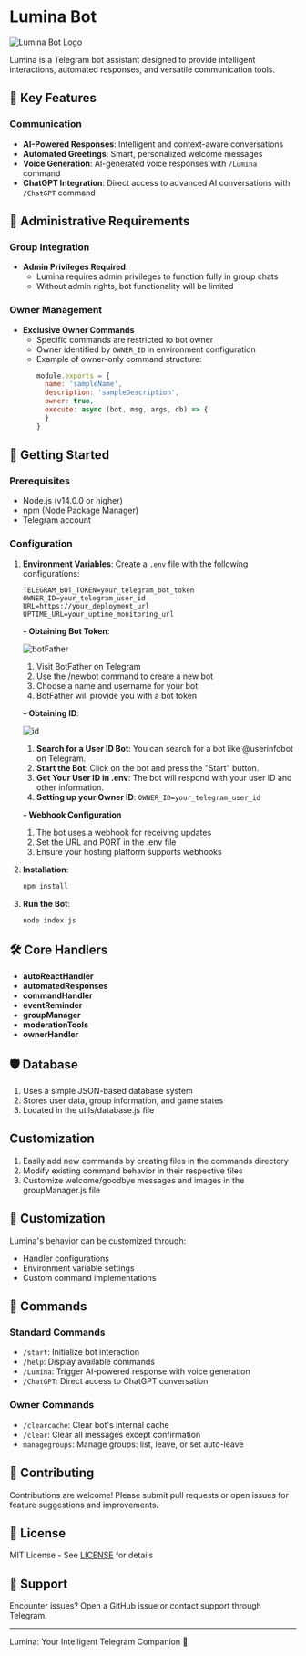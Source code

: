# Lumina Bot

![Lumina Bot Logo](https://i.ibb.co/3YN5ggW/lumina.jpg)

Lumina is a Telegram bot assistant designed to provide intelligent interactions, automated responses, and versatile communication tools.

## 🤖 Key Features

### Communication
- **AI-Powered Responses**: Intelligent and context-aware conversations
- **Automated Greetings**: Smart, personalized welcome messages
- **Voice Generation**: AI-generated voice responses with `/Lumina` command
- **ChatGPT Integration**: Direct access to advanced AI conversations with `/ChatGPT` command

## 🔐 Administrative Requirements

### Group Integration
- **Admin Privileges Required**: 
  - Lumina requires admin privileges to function fully in group chats
  - Without admin rights, bot functionality will be limited

### Owner Management
- **Exclusive Owner Commands**
  - Specific commands are restricted to bot owner
  - Owner identified by `OWNER_ID` in environment configuration
  - Example of owner-only command structure:
    ```javascript
    module.exports = {
      name: 'sampleName',
      description: 'sampleDescription',
      owner: true,
      execute: async (bot, msg, args, db) => {
      }
    }
    ```

## 🚀 Getting Started

### Prerequisites
- Node.js (v14.0.0 or higher)
- npm (Node Package Manager)
- Telegram account

### Configuration

1. **Environment Variables**:
   Create a `.env` file with the following configurations:

   ```plaintext
   TELEGRAM_BOT_TOKEN=your_telegram_bot_token
   OWNER_ID=your_telegram_user_id
   URL=https://your_deployment_url
   UPTIME_URL=your_uptime_monitoring_url
   ```

   **- Obtaining Bot Token**:
   
   ![botFather](https://i.ibb.co/pJjrhBy/IMG-20250126-103529.jpg)
   
   1. Visit BotFather on Telegram
   2. Use the /newbot command to create a new bot
   3. Choose a name and username for your bot
   4. BotFather will provide you with a bot token
  
   **- Obtaining ID**:
   
   ![id](https://i.ibb.co/fvZ8Cxw/IMG-20250126-102430.jpg)
   
   1. **Search for a User ID Bot**: You can search for a bot like @userinfobot on Telegram.
   2. **Start the Bot**: Click on the bot and press the "Start" button.
   3. **Get Your User ID in .env**: The bot will respond with your user ID and other information.
   4. **Setting up your Owner ID**:
   `OWNER_ID=your_telegram_user_id`
  
    **- Webhook Configuration**
   
   1. The bot uses a webhook for receiving updates
   2. Set the URL and PORT in the .env file
   3. Ensure your hosting platform supports webhooks
   

3. **Installation**:
   ```bash
   npm install
   ```

4. **Run the Bot**:
   ```bash
   node index.js
   ```

## 🛠 Core Handlers

- **autoReactHandler**
- **automatedResponses**
- **commandHandler** 
- **eventReminder**
- **groupManager** 
- **moderationTools**
- **ownerHandler**

## 🛡️ Database

1. Uses a simple JSON-based database system
2. Stores user data, group information, and game states
3. Located in the utils/database.js file

##  Customization

1. Easily add new commands by creating files in the commands directory
2. Modify existing command behavior in their respective files
3. Customize welcome/goodbye messages and images in the groupManager.js file

## 🔧 Customization

Lumina's behavior can be customized through:
- Handler configurations
- Environment variable settings
- Custom command implementations

## 📜 Commands

### Standard Commands
- `/start`: Initialize bot interaction
- `/help`: Display available commands
- `/Lumina`: Trigger AI-powered response with voice generation
- `/ChatGPT`: Direct access to ChatGPT conversation

### Owner Commands
- `/clearcache`: Clear bot's internal cache
- `/clear`: Clear all messages except confirmation
- `managegroups`: Manage groups: list, leave, or set auto-leave

## 🤝 Contributing

Contributions are welcome! Please submit pull requests or open issues for feature suggestions and improvements.

## 📄 License

MIT License - See [LICENSE](LICENSE) for details

## 💬 Support

Encounter issues? Open a GitHub issue or contact support through Telegram.

---

Lumina: Your Intelligent Telegram Companion 🌟
